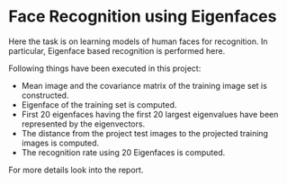 # Face Recognition using Eigenfaces

Here the task is on learning models of human faces for recognition. In particular, Eigenface based recognition is performed here.

Following things have been executed in this project:
* Mean image and the covariance matrix of the training image set is constructed.
* Eigenface of the training set is computed.
* First 20 eigenfaces having the first 20 largest eigenvalues have been represented by the eigenvectors.
* The distance from the project test images to the projected training images is computed.
* The recognition rate using 20 Eigenfaces is computed.

For more details look into the report.